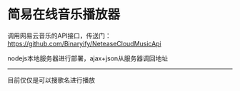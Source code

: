 # 简易在线音乐播放器

调用网易云音乐的API接口，传送门：https://github.com/Binaryify/NeteaseCloudMusicApi

nodejs本地服务器进行部署，ajax+json从服务器调回地址

---

目前仅仅是可以搜歌名进行播放
